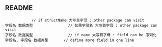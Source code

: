 ##  README
				// if structName 大写首字母 : other package can visit
	字段名 数据类型				// 如果字段名 大写首字母 : other package can visit 
	字段名 数据类型				// if name 大写首字母 : field can be 序列化
	字段名, 字段名 数据类型		// define more field in one line
